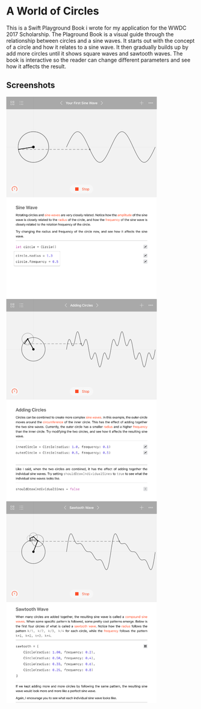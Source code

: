 # A World of Circles
This is a Swift Playground Book i wrote for my application for the WWDC 2017 Scholarship. The Plaground Book is a visual guide through the relationship between circles and a sine waves. It starts out with the concept of a circle and how it relates to a sine wave. It then gradually builds up by add more circles until it shows square waves and sawtooth waves. The book is interactive so the reader can change different parameters and see how it affects the result.

## Screenshots
<img src="Screenshots/IMG_0020.PNG" alt="Sine Wave" width="400"> <img src="Screenshots/IMG_0021.PNG" alt="Adding Circles" width="400"> <img src="Screenshots/IMG_0022.PNG" alt="Sawtooth Wave" width="400">
